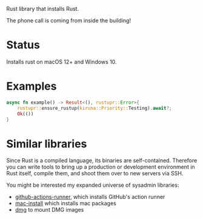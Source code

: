 Rust library that installs Rust.

The phone call is coming from inside the building!

# Status

Installs rust on macOS 12+ and Windows 10.

# Examples
```rust
async fn example() -> Result<(), rustupr::Error>{
    rustupr::ensure_rustup(kiruna::Priority::Testing).await?;
    Ok(())
}
```

# Similar libraries

Since Rust is a compiled language, its binaries are self-contained.  Therefore you can write tools to bring up a production or
development environment in Rust itself, compile them, and shoot them over to new servers via SSH.

You might be interested my expanded universe of sysadmin libraries:

* [github-actions-runner](https://github.com/drewcrawford/github-actions-runner), which installs GitHub's action runner
* [mac-install](https://github.com/drewcrawford/mac-install) which installs mac packages
* [dmg](https://github.com/drewcrawford/dmg) to mount DMG images

